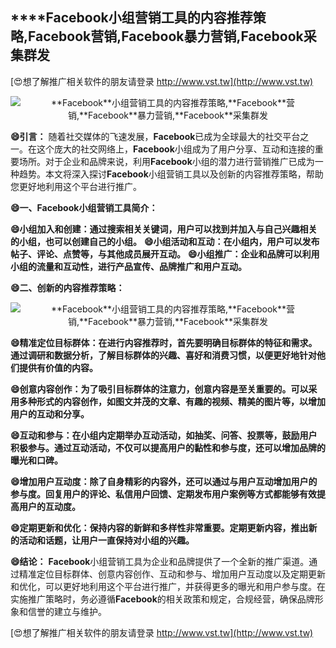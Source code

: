 ## ****Facebook**小组营销工具的内容推荐策略,**Facebook**营销,**Facebook**暴力营销,**Facebook**采集群发**

[😍想了解推广相关软件的朋友请登录 http://www.vst.tw](http://www.vst.tw)

 <center><img src="https://vst.tw/MP4/tuiguang/png/8.png" alt="**Facebook**小组营销工具的内容推荐策略,**Facebook**营销,**Facebook**暴力营销,**Facebook**采集群发"></center>

**😄引言：**
随着社交媒体的飞速发展，**Facebook**已成为全球最大的社交平台之一。在这个庞大的社交网络上，**Facebook**小组成为了用户分享、互动和连接的重要场所。对于企业和品牌来说，利用**Facebook**小组的潜力进行营销推广已成为一种趋势。本文将深入探讨**Facebook**小组营销工具以及创新的内容推荐策略，帮助您更好地利用这个平台进行推广。

**😄一、**Facebook**小组营销工具简介：**

**😄小组加入和创建：通过搜索相关关键词，用户可以找到并加入与自己兴趣相关的小组，也可以创建自己的小组。**
**😄小组活动和互动：在小组内，用户可以发布帖子、评论、点赞等，与其他成员展开互动。**
**😄小组推广：企业和品牌可以利用小组的流量和互动性，进行产品宣传、品牌推广和用户互动。**

**😄二、创新的内容推荐策略：**

 <center><img src="https://vst.tw/MP4/tuiguang/png/6.png" alt="**Facebook**小组营销工具的内容推荐策略,**Facebook**营销,**Facebook**暴力营销,**Facebook**采集群发"></center>

**😄精准定位目标群体：在进行内容推荐时，首先要明确目标群体的特征和需求。通过调研和数据分析，了解目标群体的兴趣、喜好和消费习惯，以便更好地针对他们提供有价值的内容。**

**😄创意内容创作：为了吸引目标群体的注意力，创意内容是至关重要的。可以采用多种形式的内容创作，如图文并茂的文章、有趣的视频、精美的图片等，以增加用户的互动和分享。**

**😄互动和参与：在小组内定期举办互动活动，如抽奖、问答、投票等，鼓励用户积极参与。通过互动活动，不仅可以提高用户的黏性和参与度，还可以增加品牌的曝光和口碑。**

**😄增加用户互动度：除了自身精彩的内容外，还可以通过与用户互动增加用户的参与度。回复用户的评论、私信用户回馈、定期发布用户案例等方式都能够有效提高用户的互动度。**

**😄定期更新和优化：保持内容的新鲜和多样性非常重要。定期更新内容，推出新的活动和话题，让用户一直保持对小组的兴趣。**

**😄结论：**
**Facebook**小组营销工具为企业和品牌提供了一个全新的推广渠道。通过精准定位目标群体、创意内容创作、互动和参与、增加用户互动度以及定期更新和优化，可以更好地利用这个平台进行推广，并获得更多的曝光和用户参与度。在实施推广策略时，务必遵循**Facebook**的相关政策和规定，合规经营，确保品牌形象和信誉的建立与维护。

[😍想了解推广相关软件的朋友请登录 http://www.vst.tw](http://www.vst.tw)



